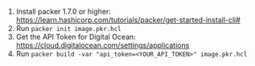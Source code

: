 1. Install packer 1.7.0 or higher: https://learn.hashicorp.com/tutorials/packer/get-started-install-cli#
2. Run `packer init image.pkr.hcl`
3. Get the API Token for Digital Ocean: https://cloud.digitalocean.com/settings/applications
4. Run `packer build -var "api_token=<YOUR_API_TOKEN>" image.pkr.hcl`
